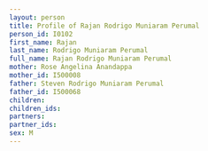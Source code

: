 ```yaml
---
layout: person
title: Profile of Rajan Rodrigo Muniaram Perumal
person_id: I0102
first_name: Rajan
last_name: Rodrigo Muniaram Perumal
full_name: Rajan Rodrigo Muniaram Perumal
mother: Rose Angelina Anandappa
mother_id: I500008
father: Steven Rodrigo Muniaram Perumal
father_id: I500068
children:
children_ids:
partners:
partner_ids:
sex: M
---
```


